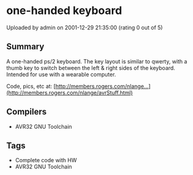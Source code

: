 # one-handed keyboard

Uploaded by admin on 2001-12-29 21:35:00 (rating 0 out of 5)

## Summary

A one-handed ps/2 keyboard. The key layout is similar to qwerty, with a thumb key to switch between the left & right sides of the keyboard. Intended for use with a wearable computer.


Code, pics, etc at: [http://members.rogers.com/nlange...](http://members.rogers.com/nlange/avrStuff.html)

## Compilers

- AVR32 GNU Toolchain

## Tags

- Complete code with HW
- AVR32 GNU Toolchain

